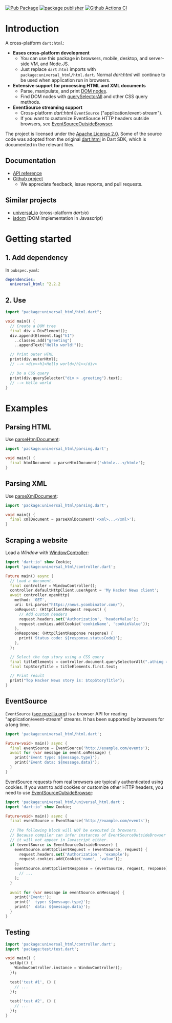 [![Pub Package](https://img.shields.io/pub/v/universal_html.svg)](https://pub.dartlang.org/packages/universal_html)
[![package publisher](https://img.shields.io/pub/publisher/universal_html.svg)](https://pub.dev/packages/universal_html/publisher)
[![Github Actions CI](https://github.com/dint-dev/universal_html/workflows/Dart%20CI/badge.svg)](https://github.com/dint-dev/universal_html/actions)

# Introduction
A cross-platform `dart:html`:
  * __Eases cross-platform development__
    * You can use this package in browsers, mobile, desktop, and server-side VM, and Node.JS.
    * Just replace `dart:html` imports with `package:universal_html/html.dart`. Normal
      _dart:html_ will continue to be used when application run in browsers.
  * __Extensive support for processing HTML and XML documents__
    * Parse, manipulate, and print [DOM nodes](https://api.dart.dev/stable/2.19.3/dart-html/Node-class.html).
    * Find DOM nodes with [querySelectorAll](https://api.dart.dev/stable/2.19.3/dart-html/querySelectorAll.html)
      and other CSS query methods.
  * __EventSource streaming support__
    * Cross-platform _dart:html_ `EventSource` ("application/event-stream").
    * If you want to customize EventSource HTTP headers outside browsers, see
      [EventSourceOutsideBrowser](https://pub.dev/documentation/universal_html/latest/universal_html/EventSourceOutsideBrowser-class.html).

The project is licensed under the [Apache License 2.0](LICENSE). Some of the source code was adopted
from the original [dart:html](https://github.com/dart-lang/sdk/tree/master/tools/dom) in Dart SDK,
which is documented in the relevant files.

## Documentation
  * [API reference](https://pub.dev/documentation/universal_html/latest/)
  * [Github project](https://github.com/dint-dev/universal_html)
    * We appreciate feedback, issue reports, and pull requests.

## Similar projects
  * [universal_io](https://pub.dev/packages/universal_io) (cross-platform _dart:io_)
  * [jsdom](https://www.npmjs.com/package/jsdom) (DOM implementation in Javascript)

# Getting started
## 1. Add dependency
In `pubspec.yaml`:
```yaml
dependencies:
  universal_html: ^2.2.2
```

## 2. Use
```dart
import "package:universal_html/html.dart";

void main() {
  // Create a DOM tree
  final div = DivElement();
  div.append(Element.tag("h1")
    ..classes.add("greeting")
    ..appendText("Hello world!"));

  // Print outer HTML
  print(div.outerHtml);
  // --> <div><h1>Hello world</h1></div>

  // Do a CSS query
  print(div.querySelector("div > .greeting").text);
  // --> Hello world
}
```

# Examples
## Parsing HTML
Use [parseHtmlDocument](https://pub.dev/documentation/universal_html/latest/universal_html.parsing/parseHtmlDocument.html):

```dart
import 'package:universal_html/parsing.dart';

void main() {
  final htmlDocument = parseHtmlDocument('<html>...</html>');
}
```

## Parsing XML
Use [parseXmlDocument](https://pub.dev/documentation/universal_html/latest/universal_html.parsing/parseXmlDocument.html):

```dart
import 'package:universal_html/parsing.dart';

void main() {
  final xmlDocument = parseXmlDocument('<xml>...</xml>');
}
```

## Scraping a website
Load a _Window_ with [WindowController](https://pub.dev/documentation/universal_html/latest/universal_html.controller/WindowController-class.html):

```dart
import 'dart:io' show Cookie;
import 'package:universal_html/controller.dart';

Future main() async {
  // Load a document.
  final controller = WindowController();
  controller.defaultHttpClient.userAgent = 'My Hacker News client';
  await controller.openHttp(
    method: 'GET',
    uri: Uri.parse("https://news.ycombinator.com/"),
    onRequest: (HttpClientRequest request) {
      // Add custom headers
      request.headers.set('Authorization', 'headerValue');
      request.cookies.add(Cookie('cookieName', 'cookieValue'));
    },
    onResponse: (HttpClientResponse response) {
      print('Status code: ${response.statusCode}');
    },
  );

  // Select the top story using a CSS query
  final titleElements = controller.document.querySelectorAll(".athing > .title");
  final topStoryTitle = titleElements.first.text;

  // Print result
  print("Top Hacker News story is: $topStoryTitle");
}
```

## EventSource
`EventSource` ([see mozilla.org](https://developer.mozilla.org/en-US/docs/Web/API/EventSource))
is a browser API for reading "application/event-stream" streams. It has been supported by browsers
for a long time.

```dart
import 'package:universal_html/html.dart';

Future<void> main() async {
  final eventSource = EventSource('http://example.com/events');
  await for (var message in event.onMessage) {
    print('Event type: ${message.type}');
    print('Event data: ${message.data}');
  }
}
```

EventSource requests from real browsers are typically authenticated using cookies.
If you want to add cookies or customize other HTTP headers, you need to use
[EventSourceOutsideBrowser](https://pub.dev/documentation/universal_html/latest/universal_html/EventSourceOutsideBrowser-class.html):
```dart
import 'package:universal_html/universal_html.dart';
import 'dart:io' show Cookie;

Future<void> main() async {
  final eventSource = EventSource('http://example.com/events');
  
  // The following block will NOT be executed in browsers.
  // Because compiler can infer instances of EventSourceOutsideBrowser are never constructed,
  // it will not appear in Javascript either.
  if (eventSource is EventSourceOutsideBrowser) {
    eventSource.onHttpClientRequest = (eventSource, request) {
      request.headers.set('Authorization', 'example');
      request.cookies.add(Cookie('name', 'value'));
    };
    eventSource.onHttpClientResponse = (eventSource, request, response) {
      // ...
    };
  }
  
  await for (var message in eventSource.onMessage) {
    print('Event:');
    print('  type: ${message.type}');
    print('  data: ${message.data}');
  }
}
```

## Testing
```dart
import 'package:universal_html/controller.dart';
import 'package:test/test.dart';

void main() {
  setUp(() {
    WindowController.instance = WindowController();
  });
  
  test('test #1', () {
    // ...
  });
  
  test('test #2', () {
    // ...
  });
}
```